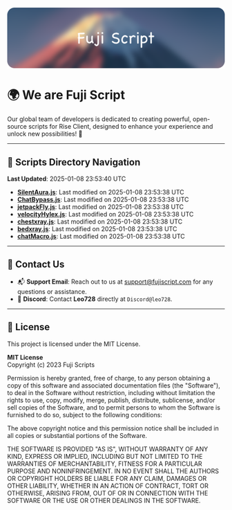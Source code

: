 ![Banner](.github/b.webp)

# 🌍 **We are Fuji Script**

Our global team of developers is dedicated to creating powerful, open-source scripts for Rise Client, designed to enhance your experience and unlock new possibilities! 🌟

---
<!-- SCRIPTS_NAVIGATION_START -->
## 📂 **Scripts Directory Navigation**

**Last Updated**: 2025-01-08 23:53:40 UTC

- **[SilentAura.js](scripts/SilentAura.js)**: Last modified on 2025-01-08 23:53:38 UTC
- **[ChatBypass.js](scripts/ChatBypass.js)**: Last modified on 2025-01-08 23:53:38 UTC
- **[jetpackFly.js](scripts/jetpackFly.js)**: Last modified on 2025-01-08 23:53:38 UTC
- **[velocityHylex.js](scripts/velocityHylex.js)**: Last modified on 2025-01-08 23:53:38 UTC
- **[chestxray.js](scripts/chestxray.js)**: Last modified on 2025-01-08 23:53:38 UTC
- **[bedxray.js](scripts/bedxray.js)**: Last modified on 2025-01-08 23:53:38 UTC
- **[chatMacro.js](scripts/chatMacro.js)**: Last modified on 2025-01-08 23:53:38 UTC

<!-- SCRIPTS_NAVIGATION_END -->

---

## 💬 **Contact Us**  
- 📬 **Support Email**: Reach out to us at [support@fujiscript.com](mailto:support@fujiscript.com) for any questions or assistance.  
- 💬 **Discord**: Contact **Leo728** directly at `Discord@leo728`.

---

## 📜 **License**

This project is licensed under the MIT License.  

**MIT License**  
Copyright (c) 2023 Fuji Scripts  

Permission is hereby granted, free of charge, to any person obtaining a copy of this software and associated documentation files (the "Software"), to deal in the Software without restriction, including without limitation the rights to use, copy, modify, merge, publish, distribute, sublicense, and/or sell copies of the Software, and to permit persons to whom the Software is furnished to do so, subject to the following conditions:  

The above copyright notice and this permission notice shall be included in all copies or substantial portions of the Software.  

THE SOFTWARE IS PROVIDED "AS IS", WITHOUT WARRANTY OF ANY KIND, EXPRESS OR IMPLIED, INCLUDING BUT NOT LIMITED TO THE WARRANTIES OF MERCHANTABILITY, FITNESS FOR A PARTICULAR PURPOSE AND NONINFRINGEMENT. IN NO EVENT SHALL THE AUTHORS OR COPYRIGHT HOLDERS BE LIABLE FOR ANY CLAIM, DAMAGES OR OTHER LIABILITY, WHETHER IN AN ACTION OF CONTRACT, TORT OR OTHERWISE, ARISING FROM, OUT OF OR IN CONNECTION WITH THE SOFTWARE OR THE USE OR OTHER DEALINGS IN THE SOFTWARE.  
